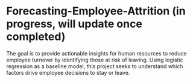 # Forecasting-Employee-Attrition (in progress, will update once completed)
The goal is to provide actionable insights for human resources to reduce employee turnover by identifying those at risk of leaving. Using logistic regression as a baseline model, this project seeks to understand which factors drive employee decisions to stay or leave.
